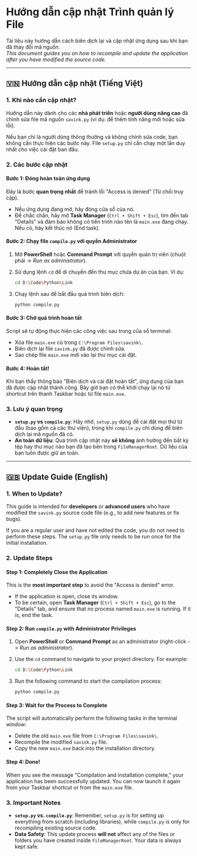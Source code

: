 # Hướng dẫn cập nhật Trình quản lý File
Tài liệu này hướng dẫn cách biên dịch lại và cập nhật ứng dụng sau khi bạn đã thay đổi mã nguồn.
<br>
*This document guides you on how to recompile and update the application after you have modified the source code.*

---

## 🇻🇳 Hướng dẫn cập nhật (Tiếng Việt)

### 1. Khi nào cần cập nhật?
Hướng dẫn này dành cho các **nhà phát triển** hoặc **người dùng nâng cao** đã chỉnh sửa file mã nguồn `savink.py` (ví dụ: để thêm tính năng mới hoặc sửa lỗi).

Nếu bạn chỉ là người dùng thông thường và không chỉnh sửa code, bạn không cần thực hiện các bước này. File `setup.py` chỉ cần chạy một lần duy nhất cho việc cài đặt ban đầu.

### 2. Các bước cập nhật

#### Bước 1: Đóng hoàn toàn ứng dụng
Đây là bước **quan trọng nhất** để tránh lỗi "Access is denied" (Từ chối truy cập).
- Nếu ứng dụng đang mở, hãy đóng cửa sổ của nó.
- Để chắc chắn, hãy mở **Task Manager** (`Ctrl + Shift + Esc`), tìm đến tab "Details" và đảm bảo không có tiến trình nào tên là `main.exe` đang chạy. Nếu có, hãy kết thúc nó (End task).

#### Bước 2: Chạy file `compile.py` với quyền Administrator
1.  Mở **PowerShell** hoặc **Command Prompt** với quyền quản trị viên (chuột phải -> *Run as administrator*).

2.  Sử dụng lệnh `cd` để di chuyển đến thư mục chứa dự án của bạn. Ví dụ:
    ```sh
    cd D:\Code\Python\Link
    ```

3.  Chạy lệnh sau để bắt đầu quá trình biên dịch:
    ```sh
    python compile.py
    ```

#### Bước 3: Chờ quá trình hoàn tất
Script sẽ tự động thực hiện các công việc sau trong cửa sổ terminal:
- Xóa file `main.exe` cũ trong `C:\Program Files\savink\`.
- Biên dịch lại file `savink.py` đã được chỉnh sửa.
- Sao chép file `main.exe` mới vào lại thư mục cài đặt.

#### Bước 4: Hoàn tất!
Khi bạn thấy thông báo "Biên dịch và cài đặt hoàn tất", ứng dụng của bạn đã được cập nhật thành công. Bây giờ bạn có thể khởi chạy lại nó từ shortcut trên thanh Taskbar hoặc từ file `main.exe`.

### 3. Lưu ý quan trọng
- **`setup.py` vs `compile.py`**: Hãy nhớ, `setup.py` dùng để cài đặt mọi thứ từ đầu (bao gồm cả các thư viện), trong khi `compile.py` chỉ dùng để biên dịch lại mã nguồn đã có.
- **An toàn dữ liệu**: Quá trình cập nhật này **sẽ không** ảnh hưởng đến bất kỳ tệp hay thư mục nào bạn đã tạo bên trong `FileManagerRoot`. Dữ liệu của bạn luôn được giữ an toàn.

---

## 🇬🇧 Update Guide (English)

### 1. When to Update?
This guide is intended for **developers** or **advanced users** who have modified the `savink.py` source code file (e.g., to add new features or fix bugs).

If you are a regular user and have not edited the code, you do not need to perform these steps. The `setup.py` file only needs to be run once for the initial installation.

### 2. Update Steps

#### Step 1: Completely Close the Application
This is the **most important step** to avoid the "Access is denied" error.
- If the application is open, close its window.
- To be certain, open **Task Manager** (`Ctrl + Shift + Esc`), go to the "Details" tab, and ensure that no process named `main.exe` is running. If it is, end the task.

#### Step 2: Run `compile.py` with Administrator Privileges
1.  Open **PowerShell** or **Command Prompt** as an administrator (right-click -> *Run as administrator*).

2.  Use the `cd` command to navigate to your project directory. For example:
    ```sh
    cd D:\Code\Python\Link
    ```

3.  Run the following command to start the compilation process:
    ```sh
    python compile.py
    ```

#### Step 3: Wait for the Process to Complete
The script will automatically perform the following tasks in the terminal window:
- Delete the old `main.exe` file from `C:\Program Files\savink\`.
- Recompile the modified `savink.py` file.
- Copy the new `main.exe` back into the installation directory.

#### Step 4: Done!
When you see the message "Compilation and installation complete," your application has been successfully updated. You can now launch it again from your Taskbar shortcut or from the `main.exe` file.

### 3. Important Notes
- **`setup.py` vs. `compile.py`**: Remember, `setup.py` is for setting up everything from scratch (including libraries), while `compile.py` is only for recompiling existing source code.
- **Data Safety**: This update process **will not** affect any of the files or folders you have created inside `FileManagerRoot`. Your data is always kept safe.
